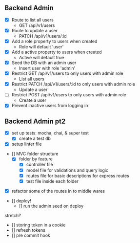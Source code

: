 ## Backend Admin

* [x] Route to list all users
    * GET /api/v1/users
* [x] Route to update a user
    * PATCH /api/v1/users/:id
* [x] Add a role property to users when created 
    * Role will default 'user'
* [x] Add a active property to users when created 
    * Active will default true
* [x] Seed the DB with an admin user
    * Insert user with role 'admin'
* [x] Restrict GET /api/v1/users to only users with admin role
    * List all users
* [x] Restrict PATCH /api/v1/users/:id to only users with admin role
    * Update a user
* [ ] Restrict POST /api/v1/users to only users with admin role
    * Create a user
* [x] Prevent inactive users from logging in

## Backend Admin pt2

* [x] set up tests: mocha, chai, & super test
    * [x] create a test db
* [x] setup linter file
* [] MVC folder structure
    * [x] folder by feature
        * [x] controller file
        * [x] model file for validations and query logic
        * [x] routes file for basic descriptions for express routes
        * [x] test file inside each folder
* [x] refactor some of the routes in to middle wares
* [] deploy!
    * [] run the admin seed on deploy

stretch? 
* [] storing token in a cookie
* [] refresh tokens
* [] pre commit hook